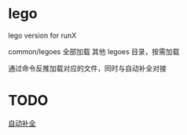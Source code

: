 # lego

lego version for runX

common/legoes 全部加载
其他 legoes 目录，按需加载

通过命令反推加载对应的文件，同时与自动补全对接


# TODO

[自动补全][auto_completion]


[auto_completion]:https://www.infoq.cn/article/bash-programmable-completion-tutorial